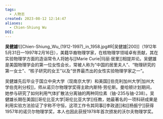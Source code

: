```yaml
---
tags:
  - 人物志
created: 2023-08-12 12:14:47
aliases:
  - Chien-Shiung Wu
DOI:
---
```

**吴健雄**![[Chien-Shiung_Wu_(1912-1997)_in_1958.jpg#R|吴健雄|200]]（1912年5月31日—1997年2月16日），美籍华裔物理学家，在核物理学领域卓有贡献，其在实验物理学方面的造诣常令人将她与[[Marie Curie|玛丽·居里]]相提并论。吴健雄是美国物理学会的第一位女性会长，常被人称为“中国的居里夫人”、“物理研究的第一女士”、“核子研究的女王”以及“世界最杰出的女性实验物理学家之一”。

吴健雄先后毕业于国立中央大学（现南京大学）和美国[[伯克利加州大学|加州大学伯克利分校]]，师从诺贝尔物理学奖得主欧内斯特·劳伦斯。曼哈顿计划期间，她参与研究了如何利用气体扩散法分离铀的两种同位素（铀-235与铀-238）。吴健雄长期在美国[[哥伦比亚大学|哥伦比亚大学]]任教，她最著名的一项科研成果是利用实验方法验证了宇称不守恒，这项工作令其同事[[李政道]]和[[杨振宁]]获得1957年的诺贝尔物理学奖，本人也因此获授1978年首次颁发的沃尔夫物理学奖。
